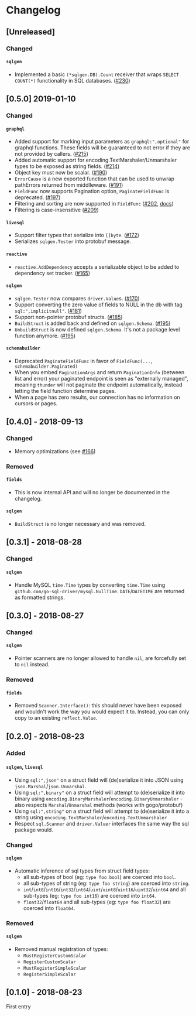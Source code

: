 # Changelog

## [Unreleased]

### Changed

#### `sqlgen`
- Implemented a basic `(*sqlgen.DB).Count` receiver that wraps `SELECT COUNT(*)` functionality in SQL databases. ([#230](https://github.com/samsarahq/thunder/pull/230))


## [0.5.0] 2019-01-10

### Changed

#### `graphql`

- Added support for marking input parameters as `graphql:",optional"` for graphql functions. These fields will be guaranteed to not error if they are not provided by callers. ([#215](https://github.com/samsarahq/thunder/pull/215))
- Added automatic support for encoding.TextMarshaler/Unmarshaler types to be exposed as string fields. ([#214](https://github.com/samsarahq/thunder/pull/214))
- Object key must now be scalar. ([#190](https://github.com/samsarahq/thunder/pull/190))
- `ErrorCause` is a new exported function that can be used to unwrap pathErrors returned from middlleware. ([#191](https://github.com/samsarahq/thunder/pull/191))
- `FieldFunc` now supports Pagination option, `PaginateFieldFunc` is deprecated. ([#197](https://github.com/samsarahq/thunder/pull/197))
- Filtering and sorting are now supported in `FieldFunc` ([#202](https://github.com/samsarahq/thunder/pull/202), [docs](./doc/pagination.md))
- Filtering is case-insensitive ([#209](https://github.com/samsarahq/thunder/pull/209))

#### `livesql`

- Support filter types that serialize into `[]byte`. ([#172](https://github.com/samsarahq/thunder/pull/172))
- Serializes `sqlgen.Tester` into protobuf message.

#### `reactive`

- `reactive.AddDependency` accepts a serializable object to be added to dependency set tracker. ([#165](https://github.com/samsarahq/thunder/pull/165))

#### `sqlgen`

- `sqlgen.Tester` now compares `driver.Value`s. ([#170](https://github.com/samsarahq/thunder/pull/170))
- Support converting the zero value of fields to NULL in the db with tag `sql:",implicitnull"`. ([#181](https://github.com/samsarahq/thunder/pull/181))
- Support non-pointer protobuf structs. ([#185](https://github.com/samsarahq/thunder/pull/185))
- `BuildStruct` is added back and defined on `sqlgen.Schema`. ([#195](https://github.com/samsarahq/thunder/pull/195))
- `UnbuildStruct` is now defined `sqlgen.Schema`. It's not a package level
  function anymore. ([#195](https://github.com/samsarahq/thunder/pull/195))

#### `schemabuilder`

- Deprecated `PaginateFieldFunc` in favor of `FieldFunc(..., schemabuilder.Paginated)`
- When you embed `PaginationArgs` and return `PaginationInfo` (between list and error)
  your paginated endpoint is seen as "externally managed", meaning `thunder`
  will not paginate the endpoint automatically, instead letting the field
  function determine pages.
- When a page has zero results, our connection has no information on cursors or pages.

## [0.4.0] - 2018-09-13

### Changed

- Memory optimizations (see [#166](https://github.com/samsarahq/thunder/pull/166))

### Removed

#### `fields`

- This is now internal API and will no longer be documented in the changelog.

#### `sqlgen`

- `BuildStruct` is no longer necessary and was removed.

## [0.3.1] - 2018-08-28

### Changed

#### `sqlgen`

- Handle MySQL `time.Time` types by converting `time.Time` using
  `github.com/go-sql-driver/mysql.NullTime`. `DATE`/`DATETIME` are returned as
  formatted strings.

## [0.3.0] - 2018-08-27

### Changed

#### `sqlgen`

- Pointer scanners are no longer allowed to handle `nil`, are forcefully set to
  `nil` instead.

### Removed

#### `fields`

- Removed `Scanner.Interface()`: this should never have been exposed and
  wouldn't work the way you would expect it to. Instead, you can only copy to an
  existing `reflect.Value`.


## [0.2.0] - 2018-08-23

### Added

#### `sqlgen`, `livesql`

- Using `sql:",json"` on a struct field will (de)serialize it into JSON
  using `json.Marshal`/`json.Unmarshal`.
- Using `sql:",binary"` on a struct field will attempt to (de)serialize it
  into binary using `encoding.BinaryMarshaler`/`encoding.BinaryUnmarshaler` -
  also respects `Marshal`/`Unmarshal` methods (works with gogo/protobuf)
- Using `sql:",string"` on a struct field will attempt to (de)serialize it
  into a string using `encoding.TextMarshaler`/`encoding.TextUnmarshaler`
- Respect `sql.Scanner` and `driver.Valuer` interfaces the same way the sql
  package would.

### Changed

#### `sqlgen`

- Automatic inference of sql types from struct field types:
  - all sub-types of bool (eg: `type foo bool`) are coerced into `bool`.
  - all sub-types of string (eg: `type foo string`) are coerced into `string`.
  - `int`/`int8`/`int16`/`int32`/`int64`/`uint`/`uint8`/`uint16`/`uint32`/`uint64`
    and all sub-types (eg: `type foo int16`) are coerced into `int64`.
  - `float32`/`float64` and all sub-types (eg: `type foo float32`) are coerced
    into `float64`.

### Removed

#### `sqlgen`

- Removed manual registration of types:
  - `MustRegisterCustomScalar`
  - `RegisterCustomScalar`
  - `MustRegisterSimpleScalar`
  - `RegisterSimpleScalar`

## [0.1.0] - 2018-08-23

First entry

